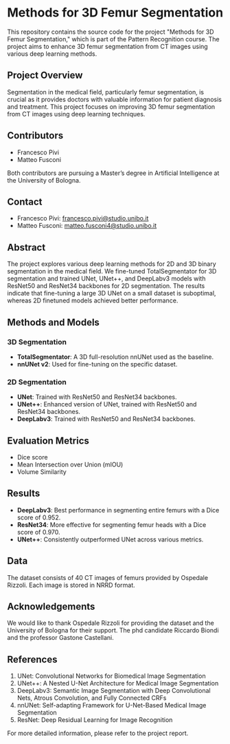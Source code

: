 # Methods for 3D Femur Segmentation

This repository contains the source code for the project "Methods for 3D Femur Segmentation," which is part of the Pattern Recognition course. The project aims to enhance 3D femur segmentation from CT images using various deep learning methods.

## Project Overview

Segmentation in the medical field, particularly femur segmentation, is crucial as it provides doctors with valuable information for patient diagnosis and treatment. This project focuses on improving 3D femur segmentation from CT images using deep learning techniques.

## Contributors

- Francesco Pivi
- Matteo Fusconi

Both contributors are pursuing a Master’s degree in Artificial Intelligence at the University of Bologna.

## Contact

- Francesco Pivi: [francesco.pivi@studio.unibo.it](mailto:francesco.pivi@studio.unibo.it)
- Matteo Fusconi: [matteo.fusconi4@studio.unibo.it](mailto:matteo.fusconi4@studio.unibo.it)

## Abstract

The project explores various deep learning methods for 2D and 3D binary segmentation in the medical field. We fine-tuned TotalSegmentator for 3D segmentation and trained UNet, UNet++, and DeepLabv3 models with ResNet50 and ResNet34 backbones for 2D segmentation. The results indicate that fine-tuning a large 3D UNet on a small dataset is suboptimal, whereas 2D finetuned models achieved better performance.

## Methods and Models

### 3D Segmentation

- **TotalSegmentator**: A 3D full-resolution nnUNet used as the baseline.
- **nnUNet v2**: Used for fine-tuning on the specific dataset.

### 2D Segmentation

- **UNet**: Trained with ResNet50 and ResNet34 backbones.
- **UNet++**: Enhanced version of UNet, trained with ResNet50 and ResNet34 backbones.
- **DeepLabv3**: Trained with ResNet50 and ResNet34 backbones.

## Evaluation Metrics

- Dice score
- Mean Intersection over Union (mIOU)
- Volume Similarity

## Results

- **DeepLabv3**: Best performance in segmenting entire femurs with a Dice score of 0.952.
- **ResNet34**: More effective for segmenting femur heads with a Dice score of 0.970.
- **UNet++**: Consistently outperformed UNet across various metrics.

## Data

The dataset consists of 40 CT images of femurs provided by Ospedale Rizzoli. Each image is stored in NRRD format.

## Acknowledgements
We would like to thank Ospedale Rizzoli for providing the dataset and the University of Bologna for their support. The phd candidate Riccardo Biondi and the professor Gastone Castellani.

## References
1. UNet: Convolutional Networks for Biomedical Image Segmentation
2. UNet++: A Nested U-Net Architecture for Medical Image Segmentation
3. DeepLabv3: Semantic Image Segmentation with Deep Convolutional Nets, Atrous Convolution, and Fully Connected CRFs
4. nnUNet: Self-adapting Framework for U-Net-Based Medical Image Segmentation
5. ResNet: Deep Residual Learning for Image Recognition

For more detailed information, please refer to the project report.
